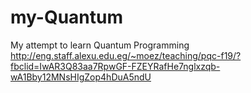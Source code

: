 # my-Quantum
My attempt to learn Quantum Programming
http://eng.staff.alexu.edu.eg/~moez/teaching/pqc-f19/?fbclid=IwAR3Q83aa7RpwGF-FZEYRafHe7nglxzqb-wA1Bby12MNsHIgZop4hDuA5ndU
